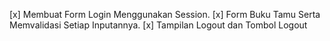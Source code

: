 [x] Membuat Form Login Menggunakan Session.
[x] Form Buku Tamu Serta Memvalidasi Setiap Inputannya.
[x] Tampilan Logout dan Tombol Logout
